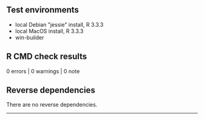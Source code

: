 ## Test environments
* local Debian "jessie" install, R 3.3.3
* local MacOS install, R 3.3.3
* win-builder 

## R CMD check results

0 errors | 0 warnings | 0 note

## Reverse dependencies

There are no reverse dependencies.

---
